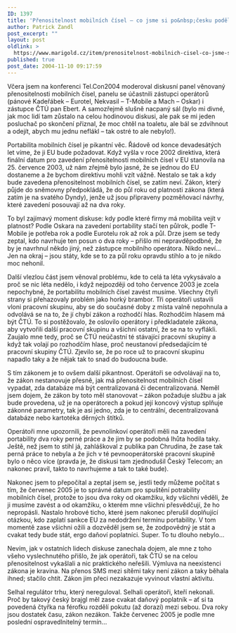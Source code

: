 ```yaml
---
ID: 1397
title: 'Přenositelnost mobilních čísel – co jsme si po&nbsp;česku podělali'
author: Patrick Zandl
post_excerpt: ""
layout: post
oldlink: >
  https://www.marigold.cz/item/prenositelnost-mobilnich-cisel-co-jsme-si-po-cesku-podelali
published: true
post_date: 2004-11-10 09:17:59
---
```

<p>
Včera jsem na konferenci Tel.Con2004 moderoval diskusní panel věnovaný přenositelnosti mobilních čísel, panelu se účastnili zástupci operátorů (pánové Kadeřábek – Eurotel, Nekvasil – T-Mobile a Mach – Oskar) i zástupce ČTÚ pan Ebert. A samozřejmě slušně nacpaný sál (bylo mi divné, jak moc lidí tam zůstalo na celou hodinovou diskusi, ale pak se mi jeden posluchač po skončení přiznal, že moc chtěl na toaletu, ale bál se zdvihnout a odejít, abych mu jednu neflákl – tak ostré to ale nebylo!).</p>

<p>
Portabilita mobilních čísel je pikantní věc. Řádově od konce devadesátých let víme, že ji EU bude požadovat. Když vyšla v roce 2002 direktiva, která finální datum pro zavedení přenositelnosti mobilních čísel v EU stanovila na 25. července 2003, už nám zřejmě bylo jasné, že se jednou do EU dostaneme a že bychom direktivu mohli vzít vážně. Nestalo se tak a kdy bude zavedena přenositelnost mobilních čísel, se zatím neví. Zákon, který půjde do sněmovny předpokládá, že do půl roku od platnosti zákona (která zatím je na svatého Dyndy), jenže už jsou připraveny pozměňovací návrhy, které zavedení posouvají až na dva roky. </p>

<p>
To byl zajímavý moment diskuse: kdy podle které firmy má mobilita vejít v platnost? Podle Oskara na zavedení portability stačí ten půlrok, podle T-Mobile je potřeba rok a podle Eurotelu rok až rok a půl. Drze jsem se tedy zeptal, kdo navrhuje ten posun o dva roky – přišlo mi nepravděpodbné, že by je navrhnul někdo jiný, než zástupce mobilního operátora. Nikdo neví…  Jen na okraj – jsou státy, kde se to za půl roku opravdu stihlo a to je nikdo moc nehonil. </p>

<p>
Další vlezlou část jsem věnoval problému, kde to celá ta léta vykysávalo a proč se nic léta nedělo, i když nejpozději od toho července 2003 je zcela nepochybné, že portabilitu mobilních čísel zavést musíme. Všechny čtyři strany si přehazovaly problém jako horký brambor. Tři operátoři ustavili vloni pracovní skupinu, aby se do současné doby z místa valně nepohnula a odvolává se na to, že jí chybí zákon a rozhodčí hlas. Rozhodčím hlasem má být ČTÚ. To si postěžovalo, že oslovilo operátory i předkladatele zákona, aby vytvořili další pracovní skupinu a všichni ostatní, že se na to vyflákli. Zaujalo mne tedy, proč se ČTÚ neúčastní té stávající pracovní skupiny a když tak volají po rozhodčím hlase, proč neustanoví předsedajícím té pracovní skupiny ČTÚ. Zjevilo se, že po roce už to pracovní skupinu napadlo taky a že nějak tak to snad do budoucna bude. </p>

<p>
S tím zákonem je to ovšem další pikantnost. Operátoři se odvolávají na to, že zákon nestanovuje přesně, jak má přenositelnost mobilních čísel vypadat, zda databáze má být centralizovaná či decentralizovaná. Neměl jsem dojem, že zákon by toto měl stanovovat – zákon požaduje službu a jak bude provedena, už je na operátorech a pokud její koncový výstup splňuje zákonné parametry, tak je asi jedno, zda je to centrální, decentralizovaná databáze nebo kartotéka děrných štítků. </p>

<p>
Operátoři mne upozornili, že pevnolinkoví operátoři měli na zavedení portability dva roky perné práce a že jim by se podobná lhůta hodila taky. Ještě, než jsem to stihl já, zahláškoval z publika pan Chrudina, že zase tak perná práce to nebyla a že jich v té pevnooperátorské pracovní skupině bylo o něco více (pravda je, že diskusi tam zjednodušil Český Telecom; an nakonec pravil, takto to navrhujeme a tak to také bude).</p>

<p>
Nakonec jsem to přepočítal a zeptal jsem se, jestli tedy můžeme počítat s tím, že červenec 2005 je to správné datum pro spuštění potrability mobilních čísel, protože to jsou dva roky od okamžiku, kdy všichni věděli, že ji musíme zavést a od okamžiku, o kterém mne všichni přesvědčují, že ho nepropásli. Nastalo hrobové ticho, které jsem nakonec přerušil doplňující otázkou, kdo zaplatí sankce EU za nedodržení termínu portability. V tom momentě zase všichni ožili a dozvěděl jsem se, že zodpovědný je stát a cvakat tedy bude stát, ergo daňoví poplatníci. Super. To tu dlouho nebylo…</p>

<p>
Nevím, jak v ostatních lidech diskuse zanechala dojem, ale mne z toho všeho vyslechnutého přišlo, že jak operátoři, tak ČTÚ se na celou přenositelnost vykašlali a nic praktického neřešili. Výmluva na neexistenci zákona je kravina. Na přenos SMS mezi sítěmi taky není zákon a taky běhala ihned; stačilo chtít. Zákon jim přeci nezakazuje vyvinout vlastní aktivitu.</p>

<p>
Selhal regulátor trhu, který nereguloval. Selhali operátoři, kteří nekonali. Proč by takový český brajgl měl zase cvakat daňový poplatník – ať si ta povedená čtyřka na férofku rozdělí pokutu (až dorazí) mezi sebou.  Dva roky jsou dostatek času, zákon nezákon. Takže červenec 2005 je podle mne poslední ospravedlnitelný termín…
</p>
